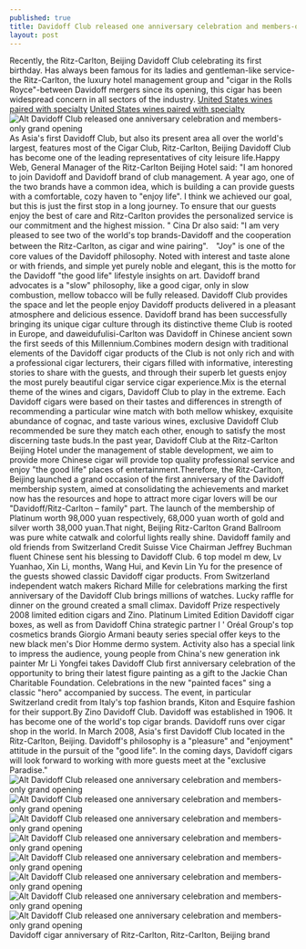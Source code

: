 ```yaml
---
published: true
title: Davidoff Club released one anniversary celebration and members-only grand opening
layout: post
---
```

Recently, the Ritz-Carlton, Beijing Davidoff Club celebrating its first birthday. Has always been famous for its ladies and gentleman-like service-the Ritz-Carlton, the luxury hotel management group and \"cigar in the Rolls Royce\"-between Davidoff mergers since its opening, this cigar has been widespread concern in all sectors of the industry. [United States wines paired with specialty](http://www.focalstyle.com/2016/01/17/united-states-wines-paired-with-specialty-philosophy/) [United States wines paired with specialty](http://www.focalstyle.com/2016/01/17/united-states-wines-paired-with-specialty-philosophy/)![Alt Davidoff Club released one anniversary celebration and members-only grand opening](https://c2.staticflickr.com/2/1697/26326664605_805f5f9ee1_z.jpg)As Asia\'s first Davidoff Club, but also its present area all over the world\'s largest, features most of the Cigar Club, Ritz-Carlton, Beijing Davidoff Club has become one of the leading representatives of city leisure life.Happy Web, General Manager of the Ritz-Carlton Beijing Hotel said: \"I am honored to join Davidoff and Davidoff brand of club management. A year ago, one of the two brands have a common idea, which is building a can provide guests with a comfortable, cozy haven to \"enjoy life\". I think we achieved our goal, but this is just the first stop in a long journey. To ensure that our guests enjoy the best of care and Ritz-Carlton provides the personalized service is our commitment and the highest mission. \" Cina Dr also said: \"I am very pleased to see two of the world\'s top brands-Davidoff and the cooperation between the Ritz-Carlton, as cigar and wine pairing\".　\"Joy\" is one of the core values of the Davidoff philosophy. Noted with interest and taste alone or with friends, and simple yet purely noble and elegant, this is the motto for the Davidoff \"the good life\" lifestyle insights on art. Davidoff brand advocates is a \"slow\" philosophy, like a good cigar, only in slow combustion, mellow tobacco will be fully released. Davidoff Club provides the space and let the people enjoy Davidoff products delivered in a pleasant atmosphere and delicious essence. Davidoff brand has been successfully bringing its unique cigar culture through its distinctive theme Club is rooted in Europe, and daweidufulisi-Carlton was Davidoff in Chinese ancient sown the first seeds of this Millennium.Combines modern design with traditional elements of the Davidoff cigar products of the Club is not only rich and with a professional cigar lecturers, their cigars filled with informative, interesting stories to share with the guests, and through their superb let guests enjoy the most purely beautiful cigar service cigar experience.Mix is the eternal theme of the wines and cigars, Davidoff Club to play in the extreme. Each Davidoff cigars were based on their tastes and differences in strength of recommending a particular wine match with both mellow whiskey, exquisite abundance of cognac, and taste various wines, exclusive Davidoff Club recommended be sure they match each other, enough to satisfy the most discerning taste buds.In the past year, Davidoff Club at the Ritz-Carlton Beijing Hotel under the management of stable development, we aim to provide more Chinese cigar will provide top quality professional service and enjoy \"the good life\" places of entertainment.Therefore, the Ritz-Carlton, Beijing launched a grand occasion of the first anniversary of the Davidoff membership system, aimed at consolidating the achievements and market now has the resources and hope to attract more cigar lovers will be our \"Davidoff/Ritz-Carlton – family\" part. The launch of the membership of Platinum worth 98,000 yuan respectively, 68,000 yuan worth of gold and silver worth 38,000 yuan.That night, Beijing Ritz-Carlton Grand Ballroom was pure white catwalk and colorful lights really shine. Davidoff family and old friends from Switzerland Credit Suisse Vice Chairman Jeffrey Buchman fluent Chinese sent his blessing to Davidoff Club. 6 top model m dew, Lv Yuanhao, Xin Li, months, Wang Hui, and Kevin Lin Yu for the presence of the guests showed classic Davidoff cigar products. From Switzerland independent watch makers Richard Mille for celebrations marking the first anniversary of the Davidoff Club brings millions of watches. Lucky raffle for dinner on the ground created a small climax. Davidoff Prize respectively 2008 limited edition cigars and Zino. Platinum Limited Edition Davidoff cigar boxes, as well as from Davidoff China strategic partner l \' Oréal Group\'s top cosmetics brands Giorgio Armani beauty series special offer keys to the new black men\'s Dior Homme dermo system. Activity also has a special link to impress the audience, young people from China\'s new generation ink painter Mr Li Yongfei takes Davidoff Club first anniversary celebration of the opportunity to bring their latest figure painting as a gift to the Jackie Chan Charitable Foundation. Celebrations in the new \"painted faces\" sing a classic \"hero\" accompanied by success. The event, in particular Switzerland credit from Italy\'s top fashion brands, Kiton and Esquire fashion for their support.By Zino Davidoff Club. Davidoff was established in 1906. It has become one of the world\'s top cigar brands. Davidoff runs over cigar shop in the world. In March 2008, Asia\'s first Davidoff Club located in the Ritz-Carlton, Beijing. Davidoff\'s philosophy is a \"pleasure\" and \"enjoyment\" attitude in the pursuit of the \"good life\". In the coming days, Davidoff cigars will look forward to working with more guests meet at the \"exclusive Paradise.\"![Alt Davidoff Club released one anniversary celebration and members-only grand opening](https://c2.staticflickr.com/2/1570/25723911703_1ff2d3ddb7_z.jpg)![Alt Davidoff Club released one anniversary celebration and members-only grand opening](https://c2.staticflickr.com/2/1472/25723918643_6cc1021656_z.jpg)![Alt Davidoff Club released one anniversary celebration and members-only grand opening](https://c2.staticflickr.com/2/1530/26260464731_5ea38edf54_z.jpg)![Alt Davidoff Club released one anniversary celebration and members-only grand opening](https://c2.staticflickr.com/2/1654/26326694495_18ea9af24e_z.jpg)![Alt Davidoff Club released one anniversary celebration and members-only grand opening](https://c2.staticflickr.com/2/1444/26326702145_fac17594eb_z.jpg)![Alt Davidoff Club released one anniversary celebration and members-only grand opening](https://c2.staticflickr.com/2/1558/25723947003_5dd2569a36_z.jpg)![Alt Davidoff Club released one anniversary celebration and members-only grand opening](https://c2.staticflickr.com/2/1702/26053854120_7d44d99ae3_z.jpg)![Alt Davidoff Club released one anniversary celebration and members-only grand opening](https://c2.staticflickr.com/2/1520/25723962033_8722ce0bd1_z.jpg)Davidoff cigar anniversary of Ritz-Carlton, Ritz-Carlton, Beijing brand
